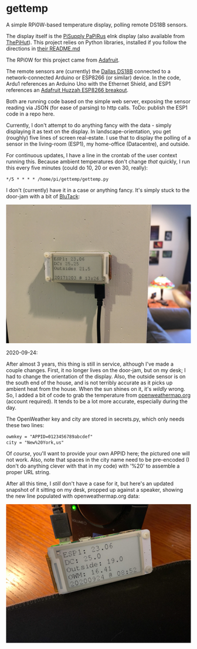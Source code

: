 # gettemp
A simple RPi0W-based temperature display, polling remote DS18B sensors.

The display itself is the [PiSupply PaPiRus](https://www.pi-supply.com/product/papirus-zero-epaper-screen-phat-pi-zero/) eInk display (also available from [ThePiHut](https://thepihut.com/products/papirus-zero-epaper-eink-screen-phat-for-pi-zero?variant=28041609745)). This project relies on Python libraries, installed if you follow the directions in [their README.md](https://github.com/PiSupply/PaPiRus/blob/master/README.md)

The RPi0W for this project came from [Adafruit](https://www.adafruit.com/product/3400).

The remote sensors are (currently) the [Dallas DS18B](https://www.adafruit.com/product/374) connected to a network-connected Arduino or ESP8266 (or similar) device. In the code, Ardu1 references an Arduino Uno with the Ethernet Shield, and ESP1 references an [Adafruit Huzzah ESP8266 breakout](https://www.adafruit.com/product/2471).

Both are running code based on the simple web server, exposing the sensor reading via JSON (for ease of parsing) to http calls. ToDo: publish the ESP1 code in a repo here.

Currently, I don't attempt to do anything fancy with the data - simply displaying it as text on the display. In landscape-orientation, you get (roughly) five lines of screen real-estate. I use that to display the polling of a sensor in the living-room (ESP1), my home-office (Datacentre), and outside.

For continuous updates, I have a line in the crontab of the user context running this. Because ambient temperatures don't change *that* quickly, I run this every five minutes (could do 10, 20 or even 30, really):

```
*/5 * * * * /home/pi/gettemp/gettemp.py
```

I don't (currently) have it in a case or anything fancy. It's simply stuck to the door-jam with a bit of [BluTack](https://www.amazon.com/Blu-Tack-060968-Reusable-Adhesive-75g/dp/B001FGLX72/ref=sr_1_3?ie=UTF8&qid=1512329012&sr=8-3&keywords=blue+tack):

![alt text](https://raw.githubusercontent.com/kenkl/gettemp/master/action_shot.jpg "gettemp action shot")

2020-09-24: 

After almost 3 years, this thing is still in service, although I've made a couple changes. First, it no longer lives on the door-jam, but on my desk; I had to change the orientation of the display. Also, the outside sensor is on the south end of the house, and is not terribly accurate as it picks up ambient heat from the house. When the sun shines on it, it's _wildly_ wrong. So, I added a bit of code to grab the temperature from [openweathermap.org](https://openweathermap.org/) (account required). It tends to be a lot more accurate, especially during the day.

The OpenWeather key and city are stored in secrets.py, which only needs these two lines:

```
owmkey = "APPID=0123456789abcdef"
city = "New%20York,us"
```

Of _course_, you'll want to provide your own APPID here; the pictured one will not work. Also, note that spaces in the city name need to be pre-encoded (I don't do anything clever with that in my code) with '%20' to assemble a proper URL string.

After all this time, I _still_ don't have a case for it, but here's an updated snapshot of it sitting on my desk, propped up against a speaker, showing the new line populated with openweathermap.org data:

![alt text](https://raw.githubusercontent.com/kenkl/gettemp/master/action_shot2.jpg "gettemp action shot 2")


